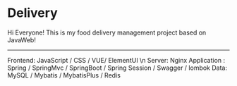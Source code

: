 # Delivery
Hi Everyone!
This is my food delivery management project based on JavaWeb!


-----------------------------------------------------------
Frontend: JavaScript / CSS / VUE/ ElementUI \n
Server: Nginx
Application : Spring / SpringMvc / SpringBoot / Spring Session / Swagger / lombok
Data: MySQL / Mybatis / MybatisPlus / Redis
